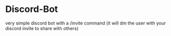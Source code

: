 # Discord-Bot
very simple discord bot with a /invite command (it will dm the user with your discord invite to share with others)
